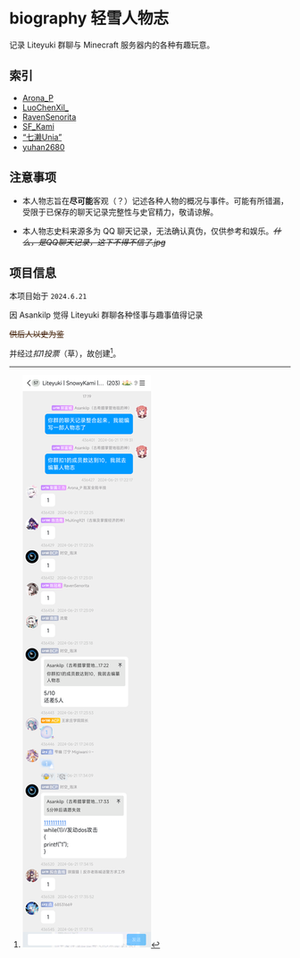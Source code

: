 <style>.record-text {color: #3F1B00; font-weight: lighter;} </style>

# biography 轻雪人物志

记录 Liteyuki 群聊与 Minecraft 服务器内的各种有趣玩意。
## 索引
- [Arona_P](./User/Arona_P)
- [LuoChenXil_](./User/LuoChenXil_)
- [RavenSenorita](./User/RavenSenorita)
- [SF_Kami](./User/SF_Kami)
- [“七濑Unia”](./User/Unia)
- [yuhan2680](./User/yuhan2680)

## 注意事项

- 本人物志旨在**尽可能**客观（？）记述各种人物的概况与事件。可能有所错漏，受限于已保存的聊天记录完整性与史官精力，敬请谅解。
  
- 本人物志史料来源多为 QQ 聊天记录，无法确认真伪，仅供参考和娱乐。*~~什么，是QQ聊天记录，这下不得不信了.jpg~~*

## 项目信息

  本项目始于 `2024.6.21`
  
  
  因 Asankilp 觉得 Liteyuki 群聊各种怪事与趣事值得记录
  
  <p class="record-text"><s>供后人以史为鉴</s></p>
  
  并经过*扣1投票*（草），故创建[^1]。 

 [^1]: ![扣一发动ddos](img/motivation.png)
